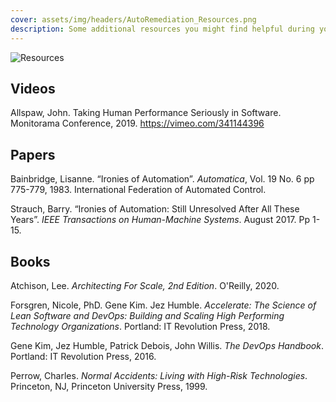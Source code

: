 ```yaml
---
cover: assets/img/headers/AutoRemediation_Resources.png
description: Some additional resources you might find helpful during your automation journey.
---
```

![Resources](../assets/img/headers/AutoRemediation_Resources.png)

## Videos
Allspaw, John. Taking Human Performance Seriously in Software. Monitorama Conference, 2019. https://vimeo.com/341144396


## Papers
Bainbridge, Lisanne. “Ironies of Automation”. *Automatica*, Vol. 19 No. 6 pp 775-779, 1983. International Federation of Automated Control.


Strauch, Barry. “Ironies of Automation: Still Unresolved After All These Years”. *IEEE Transactions on Human-Machine Systems*. August 2017. Pp 1-15.

## Books

Atchison, Lee. _Architecting For Scale, 2nd Edition_. O'Reilly, 2020.

Forsgren, Nicole, PhD. Gene Kim. Jez Humble. _Accelerate: The Science of Lean Software and DevOps: Building and Scaling High Performing Technology Organizations_. Portland: IT Revolution Press, 2018.

Gene Kim, Jez Humble, Patrick Debois, John Willis. _The DevOps Handbook_. Portland: IT Revolution Press, 2016.

Perrow, Charles. _Normal Accidents: Living with High-Risk Technologies_. Princeton, NJ, Princeton University Press, 1999.
